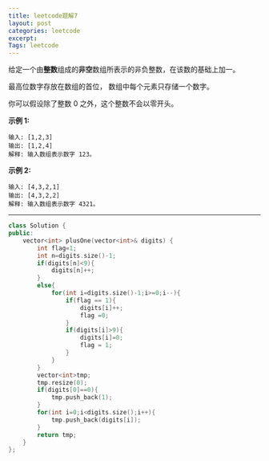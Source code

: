 ```yaml
---
title: leetcode题解7
layout: post
categories: leetcode
excerpt: 
Tags: leetcode
---
```


给定一个由**整数**组成的**非空**数组所表示的非负整数，在该数的基础上加一。

最高位数字存放在数组的首位， 数组中每个元素只存储一个数字。

你可以假设除了整数 0 之外，这个整数不会以零开头。

**示例 1:**

```
输入: [1,2,3]
输出: [1,2,4]
解释: 输入数组表示数字 123。
```

**示例 2:**

```
输入: [4,3,2,1]
输出: [4,3,2,2]
解释: 输入数组表示数字 4321。
```

------

```c++
class Solution {
public:
    vector<int> plusOne(vector<int>& digits) {
  		int flag=1;
  		int n=digits.size()-1;
  		if(digits[n]<9){
  			digits[n]++;
  		}
  		else{
  			for(int i=digits.size()-1;i>=0;i--){
	  			if(flag == 1){
	  				digits[i]++;
	  				flag =0;
	  			}
	  			if(digits[i]>9){
	  				digits[i]=0;
	  				flag = 1;
	  			}
  			}
  		}
  		vector<int>tmp;
  		tmp.resize(0);
  		if(digits[0]==0){
  			tmp.push_back(1);
  		}
  		for(int i=0;i<digits.size();i++){
  			tmp.push_back(digits[i]);
  		}
  		return tmp;      
    }
};
```

